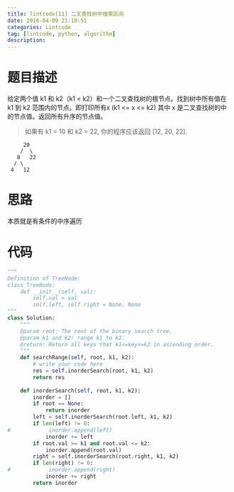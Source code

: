 ```yaml
---
title: lintcode[11] 二叉查找树中搜索区间
date: 2016-04-09 21:10:51
categories: Lintcode
tag: [lintcode, python, algorithm]
description:
---
```


# 题目描述
给定两个值 k1 和 k2（k1 < k2）和一个二叉查找树的根节点。找到树中所有值在 k1 到 k2 范围内的节点。即打印所有x (k1 <= x <= k2) 其中 x 是二叉查找树的中的节点值。返回所有升序的节点值。

<!--more-->

> 如果有 k1 = 10 和 k2 = 22, 你的程序应该返回 [12, 20, 22].

```
     20
    /  \
   8   22
  / \
 4   12
```

# 思路
本质就是有条件的中序遍历

# 代码

```python
"""
Definition of TreeNode:
class TreeNode:
    def __init__(self, val):
        self.val = val
        self.left, self.right = None, None
"""
class Solution:
    """
    @param root: The root of the binary search tree.
    @param k1 and k2: range k1 to k2.
    @return: Return all keys that k1<=key<=k2 in ascending order.
    """     
    def searchRange(self, root, k1, k2):
        # write your code here
        res = self.inorderSearch(root, k1, k2)
        return res
        
    def inorderSearch(self, root, k1, k2):
        inorder = []
        if root == None:
            return inorder
        left = self.inorderSearch(root.left, k1, k2)
        if len(left) != 0:
#            inorder.append(left)
            inorder += left
        if root.val >= k1 and root.val <= k2:
            inorder.append(root.val)
        right = self.inorderSearch(root.right, k1, k2)
        if len(right) != 0:
#            inorder.append(right)
            inorder += right
        return inorder
```